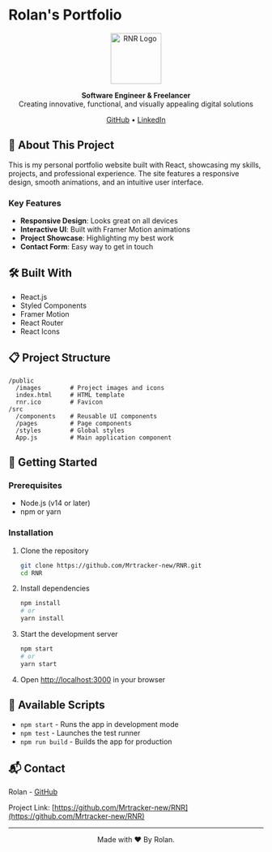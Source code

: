 # Rolan's Portfolio

<p align="center">
  <img src="./public/images/rnr.ico" alt="RNR Logo" width="100" height="100">
</p>

<p align="center">
  <b>Software Engineer & Freelancer</b><br>
  Creating innovative, functional, and visually appealing digital solutions
</p>

<p align="center">
  <a href="https://github.com/Mrtracker-new">GitHub</a> •
  <a href="https://linkedin.com/">LinkedIn</a>
</p>

## 🚀 About This Project

This is my personal portfolio website built with React, showcasing my skills, projects, and professional experience. The site features a responsive design, smooth animations, and an intuitive user interface.

### Key Features

- **Responsive Design**: Looks great on all devices
- **Interactive UI**: Built with Framer Motion animations
- **Project Showcase**: Highlighting my best work
- **Contact Form**: Easy way to get in touch

## 🛠️ Built With

- React.js
- Styled Components
- Framer Motion
- React Router
- React Icons

## 📋 Project Structure

```
/public
  /images        # Project images and icons
  index.html     # HTML template
  rnr.ico        # Favicon
/src
  /components    # Reusable UI components
  /pages         # Page components
  /styles        # Global styles
  App.js         # Main application component
```

## 🚀 Getting Started

### Prerequisites

- Node.js (v14 or later)
- npm or yarn

### Installation

1. Clone the repository
   ```bash
   git clone https://github.com/Mrtracker-new/RNR.git
   cd RNR
   ```

2. Install dependencies
   ```bash
   npm install
   # or
   yarn install
   ```

3. Start the development server
   ```bash
   npm start
   # or
   yarn start
   ```

4. Open [http://localhost:3000](http://localhost:3000) in your browser

## 📝 Available Scripts

- `npm start` - Runs the app in development mode
- `npm test` - Launches the test runner
- `npm run build` - Builds the app for production

## 📬 Contact

Rolan - [GitHub](https://github.com/Mrtracker-new)

Project Link: [https://github.com/Mrtracker-new/RNR](https://github.com/Mrtracker-new/RNR)

---

<p align="center">
  Made with ❤️ By Rolan.
</p>
